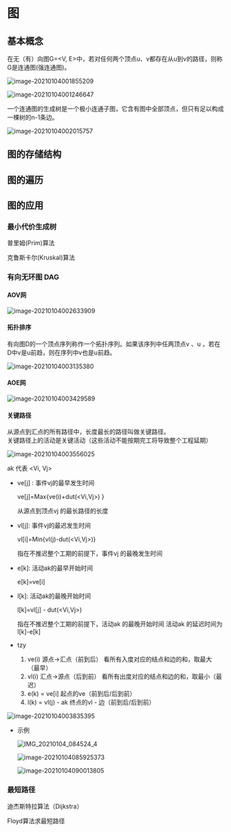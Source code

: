 

# 图

## 基本概念

在无（有）向图G=<V, E>中，若对任何两个顶点u、v都存在从u到v的路径，则称G是连通图(强连通图)。

![image-20210104001855209](https://gitee.com/twilight_h_1184651848/pic-go-img/raw/master/datastructure/all/image-20210104001855209.png)

![image-20210104001246647](https://gitee.com/twilight_h_1184651848/pic-go-img/raw/master/datastructure/all/image-20210104001246647.png)

一个连通图的生成树是一个极小连通子图，它含有图中全部顶点，但只有足以构成一棵树的n-1条边。

![image-20210104002015757](https://gitee.com/twilight_h_1184651848/pic-go-img/raw/master/datastructure/all/image-20210104002015757.png)

## 图的存储结构

## 图的遍历

## 图的应用

### 最小代价生成树

普里姆(Prim)算法

克鲁斯卡尔(Kruskal)算法

### 有向无环图 DAG

#### AOV网

![image-20210104002633909](https://gitee.com/twilight_h_1184651848/pic-go-img/raw/master/datastructure/all/image-20210104002633909.png)

#### 拓扑排序

有向图D的一个顶点序列称作一个拓扑序列。如果该序列中任两顶点v 、u ，若在D中v是u前趋，则在序列中v也是u前趋。

![image-20210104003135380](https://gitee.com/twilight_h_1184651848/pic-go-img/raw/master/datastructure/all/image-20210104003135380.png)

#### AOE网

![image-20210104003429589](https://gitee.com/twilight_h_1184651848/pic-go-img/raw/master/datastructure/all/image-20210104003429589.png)

#### 关键路径

  从源点到汇点的所有路径中，长度最长的路径叫做关键路径。  
  关键路径上的活动是关键活动（这些活动不能按期完工将导致整个工程延期）

![image-20210104003556025](https://gitee.com/twilight_h_1184651848/pic-go-img/raw/master/datastructure/all/image-20210104003556025.png)

ak 代表 <Vi, Vj>

- ve[j] : 事件vj的最早发生时间

  ve[j]=Max{ve(i)+dut(<Vi,Vj>) }   

  从源点到顶点vj 的最长路径的长度

- vl[j]: 事件vj的最迟发生时间

  vl[i]=Min{vl(j)-dut(<Vi,Vj>)}  

   指在不推迟整个工期的前提下，事件vj 的最晚发生时间

- e[k]: 活动ak的最早开始时间

  e[k]=ve[i]

- l[k]: 活动ak的最晚开始时间

  l[k]=vl[j] - dut(<Vi,Vj>)

   指在不推迟整个工期的前提下，活动ak 的最晚开始时间
   活动ak 的延迟时间为l[k]-e[k] 

- tzy
  1. ve(i) 源点->汇点（前到后） 看所有入度对应的结点和边的和，取最大（最早）
  2. vl(i) 汇点->源点（后到前） 看所有出度对应的结点和边的和，取最小（最迟）
  3. e(k) = ve[i] 起点的ve（前到后/后到前）
  4. l(k) = vl(j) - ak 终点的vl - 边（前到后/后到前）

![image-20210104003835395](https://gitee.com/twilight_h_1184651848/pic-go-img/raw/master/datastructure/all/image-20210104003835395.png)

- 示例

  ![IMG_20210104_084524_4](https://gitee.com/twilight_h_1184651848/pic-go-img/raw/master/datastructure/all/20210104085506.jpg)
  
  ![image-20210104085925373](https://gitee.com/twilight_h_1184651848/pic-go-img/raw/master/datastructure/all/20210104085926.png)
  
  ![image-20210104090013805](https://gitee.com/twilight_h_1184651848/pic-go-img/raw/master/datastructure/all/20210104090022.png)

### 最短路径

迪杰斯特拉算法（Dijkstra）

Floyd算法求最短路径

